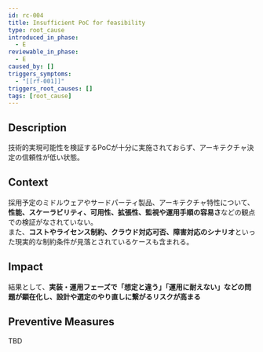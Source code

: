 ```yaml
---
id: rc-004
title: Insufficient PoC for feasibility
type: root_cause
introduced_in_phase:
  - E
reviewable_in_phase:
  - E
caused_by: []
triggers_symptoms:
  - "[[rf-001]]"
triggers_root_causes: []
tags: [root_cause]
---
```


## Description
技術的実現可能性を検証するPoCが十分に実施されておらず、アーキテクチャ決定の信頼性が低い状態。

## Context
採用予定のミドルウェアやサードパーティ製品、アーキテクチャ特性について、**性能、スケーラビリティ、可用性、拡張性、監視や運用手順の容易さ**などの観点での検証がなされていない。  
また、**コストやライセンス制約、クラウド対応可否、障害対応のシナリオ**といった現実的な制約条件が見落とされているケースも含まれる。

## Impact
結果として、**実装・運用フェーズで「想定と違う」「運用に耐えない」などの問題が顕在化し、設計や選定のやり直しに繋がるリスクが高まる**

## Preventive Measures
TBD